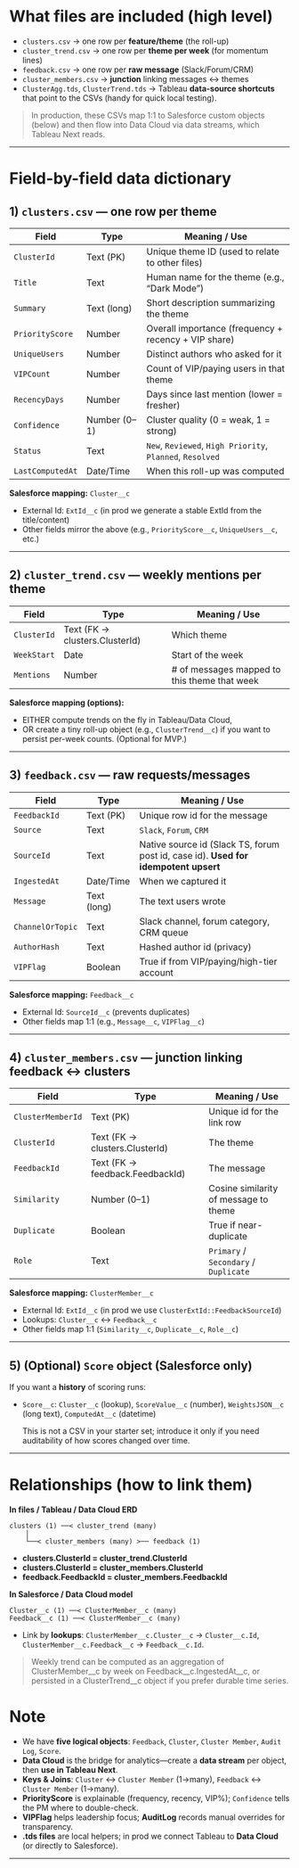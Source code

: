 # What files are included (high level)

- `clusters.csv` → one row per **feature/theme** (the roll-up)
- `cluster_trend.csv` → one row per **theme per week** (for momentum lines)
- `feedback.csv` → one row per **raw message** (Slack/Forum/CRM)
- `cluster_members.csv` → **junction** linking messages ↔ themes
- `ClusterAgg.tds`, `ClusterTrend.tds` → Tableau **data-source shortcuts** that point to the CSVs (handy for quick local testing).

> In production, these CSVs map 1:1 to Salesforce custom objects (below) and then flow into Data Cloud via data streams, which Tableau Next reads.

---

# Field-by-field data dictionary

## 1) `clusters.csv` — one row per theme

| Field | Type | Meaning / Use |
| --- | --- | --- |
| `ClusterId` | Text (PK) | Unique theme ID (used to relate to other files) |
| `Title` | Text | Human name for the theme (e.g., “Dark Mode”) |
| `Summary` | Text (long) | Short description summarizing the theme |
| `PriorityScore` | Number | Overall importance (frequency + recency + VIP share) |
| `UniqueUsers` | Number | Distinct authors who asked for it |
| `VIPCount` | Number | Count of VIP/paying users in that theme |
| `RecencyDays` | Number | Days since last mention (lower = fresher) |
| `Confidence` | Number (0–1) | Cluster quality (0 = weak, 1 = strong) |
| `Status` | Text | `New`, `Reviewed`, `High Priority`, `Planned`, `Resolved` |
| `LastComputedAt` | Date/Time | When this roll-up was computed |

**Salesforce mapping:** `Cluster__c`

- External Id: `ExtId__c` (in prod we generate a stable ExtId from the title/content)
- Other fields mirror the above (e.g., `PriorityScore__c`, `UniqueUsers__c`, etc.)

---

## 2) `cluster_trend.csv` — weekly mentions per theme

| Field | Type | Meaning / Use |
| --- | --- | --- |
| `ClusterId` | Text (FK → clusters.ClusterId) | Which theme |
| `WeekStart` | Date | Start of the week |
| `Mentions` | Number | # of messages mapped to this theme that week |

**Salesforce mapping (options):**

- EITHER compute trends on the fly in Tableau/Data Cloud,
- OR create a tiny roll-up object (e.g., `ClusterTrend__c`) if you want to persist per-week counts. (Optional for MVP.)

---

## 3) `feedback.csv` — raw requests/messages

| Field | Type | Meaning / Use |
| --- | --- | --- |
| `FeedbackId` | Text (PK) | Unique row id for the message |
| `Source` | Text | `Slack`, `Forum`, `CRM` |
| `SourceId` | Text | Native source id (Slack TS, forum post id, case id). **Used for idempotent upsert** |
| `IngestedAt` | Date/Time | When we captured it |
| `Message` | Text (long) | The text users wrote |
| `ChannelOrTopic` | Text | Slack channel, forum category, CRM queue |
| `AuthorHash` | Text | Hashed author id (privacy) |
| `VIPFlag` | Boolean | True if from VIP/paying/high-tier account |

**Salesforce mapping:** `Feedback__c`

- External Id: `SourceId__c` (prevents duplicates)
- Other fields map 1:1 (e.g., `Message__c`, `VIPFlag__c`)

---

## 4) `cluster_members.csv` — junction linking feedback ↔ clusters

| Field | Type | Meaning / Use |
| --- | --- | --- |
| `ClusterMemberId` | Text (PK) | Unique id for the link row |
| `ClusterId` | Text (FK → clusters.ClusterId) | The theme |
| `FeedbackId` | Text (FK → feedback.FeedbackId) | The message |
| `Similarity` | Number (0–1) | Cosine similarity of message to theme |
| `Duplicate` | Boolean | True if near-duplicate |
| `Role` | Text | `Primary` / `Secondary` / `Duplicate` |

**Salesforce mapping:** `ClusterMember__c`

- External Id: `ExtId__c` (in prod we use `ClusterExtId::FeedbackSourceId`)
- Lookups: `Cluster__c` ↔ `Feedback__c`
- Other fields map 1:1 (`Similarity__c`, `Duplicate__c`, `Role__c`)

---

## 5) (Optional) `Score` object (Salesforce only)

If you want a **history** of scoring runs:

- `Score__c`: `Cluster__c` (lookup), `ScoreValue__c` (number), `WeightsJSON__c` (long text), `ComputedAt__c` (datetime)
    
    This is not a CSV in your starter set; introduce it only if you need auditability of how scores changed over time.
    

---

# Relationships (how to link them)

**In files / Tableau / Data Cloud ERD**

```
clusters (1) ──< cluster_trend (many)
    │
    └──< cluster_members (many) >── feedback (1)

```

- **clusters.ClusterId = cluster_trend.ClusterId**
- **clusters.ClusterId = cluster_members.ClusterId**
- **feedback.FeedbackId = cluster_members.FeedbackId**

**In Salesforce / Data Cloud model**

```
Cluster__c (1) ──< ClusterMember__c (many)
Feedback__c (1) ──< ClusterMember__c (many)

```

- Link by **lookups**: `ClusterMember__c.Cluster__c` → `Cluster__c.Id`, `ClusterMember__c.Feedback__c` → `Feedback__c.Id`.

> Weekly trend can be computed as an aggregation of ClusterMember__c by week on Feedback__c.IngestedAt__c, or persisted in a ClusterTrend__c object if you prefer durable time series.

# Note

- We have **five logical objects**: `Feedback`, `Cluster`, `Cluster Member`, `Audit Log`, `Score`.
- **Data Cloud** is the bridge for analytics—create a **data stream** per object, then **use in Tableau Next**.
- **Keys & Joins**: `Cluster` ↔ `Cluster Member` (1→many), `Feedback` ↔ `Cluster Member` (1→many).
- **PriorityScore** is explainable (frequency, recency, VIP%); `Confidence` tells the PM where to double-check.
- **VIPFlag** helps leadership focus; **AuditLog** records manual overrides for transparency.
- **.tds files** are local helpers; in prod we connect Tableau to **Data Cloud** (or directly to Salesforce).
---
